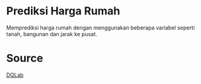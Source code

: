 # Prediksi Harga Rumah
Memprediksi harga rumah dengan menggunakan beberapa variabel seperti tanah, bangunan dan jarak ke pusat.
# Source
[DQLab](https://www.dqlab.id/)
